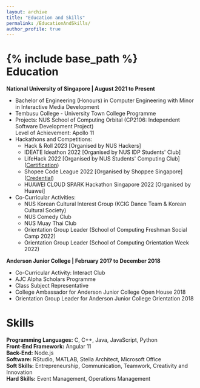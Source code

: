 ```yaml
---
layout: archive
title: "Education and Skills"
permalink: /EducationAndSkills/
author_profile: true
---
```

{% include base_path %}
 <br> 
Education
======
**National University of Singapore | August 2021 to Present**  
- Bachelor of Engineering (Honours) in Computer Engineering with Minor in Interactive Media Development  
- Tembusu College - University Town College Programme  
- Projects: NUS School of Computing Orbital (CP2106: Independent Software Development Project)  
  Level of Achievement: Apollo 11
- Hackathons and Competitions:
  * Hack & Roll 2023 [Organised by NUS Hackers]  
  * IDEATE Ideathon 2022 [Organised by NUS IDP Students' Club]  
  * LifeHack 2022 [Organised by NUS Students' Computing Club] ([Certification](https://drive.google.com/file/d/14Hj1edP0CfCnwiaWyKoISDlMtLn6SIyX/view?usp=drive_link))    
  * Shopee Code League 2022 [Organised by Shoppee Singapore] ([Credential](https://www.credly.com/badges/3e4fceeb-718e-4205-b865-8e829b06c127?source=linked_in_profile)) 
  * HUAWEI CLOUD SPARK Hackathon Singapore 2022 [Organised by Huawei]  
- Co-Curricular Activities:
  * NUS Korean Cultural Interest Group (KCIG Dance Team & Korean Cultural Society)
  * NUS Comedy Club
  * NUS Muay Thai Club
  * Orientation Group Leader (School of Computing Freshman Social Camp 2022)
  * Orientation Group Leader (School of Computing Orientation Week 2022)

**Anderson Junior College | February 2017 to December 2018**  
- Co-Curricular Activity: Interact Club  
- AJC Alpha Scholars Programme  
- Class Subject Representative
- College Ambassador for Anderson Junior College Open House 2018  
- Orientation Group Leader for Anderson Junior College Orientation 2018   
  
Skills
======
**Programming Languages:** C, C++, Java, JavaScript, Python    
**Front-End Framework:** Angular 11  
**Back-End:** Node.js  
**Software:** RStudio, MATLAB, Stella Architect, Microsoft Office    
**Soft Skills:** Entrepreneurship, Communication, Teamwork, Creativity and Innovation  
**Hard Skills:** Event Management, Operations Management
